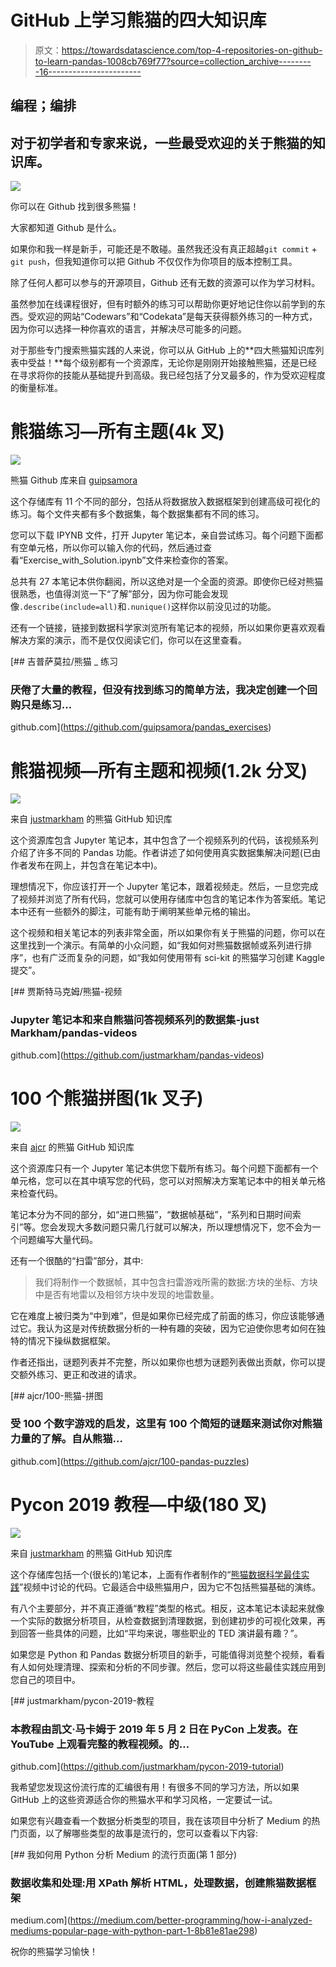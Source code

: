 # GitHub 上学习熊猫的四大知识库

> 原文：<https://towardsdatascience.com/top-4-repositories-on-github-to-learn-pandas-1008cb769f77?source=collection_archive---------16----------------------->

## 编程；编排

## 对于初学者和专家来说，一些最受欢迎的关于熊猫的知识库。

![](img/632044f75ef0a2b01101facc37504187.png)

你可以在 Github 找到很多熊猫！

大家都知道 Github 是什么。

如果你和我一样是新手，可能还是不敢碰。虽然我还没有真正超越`git commit` + `git push`，但我知道你可以把 Github 不仅仅作为你项目的版本控制工具。

除了任何人都可以参与的开源项目，Github 还有无数的资源可以作为学习材料。

虽然参加在线课程很好，但有时额外的练习可以帮助你更好地记住你以前学到的东西。受欢迎的网站“Codewars”和“Codekata”是每天获得额外练习的一种方式，因为你可以选择一种你喜欢的语言，并解决尽可能多的问题。

对于那些专门搜索熊猫实践的人来说，你可以从 GitHub 上的**四大熊猫知识库列表中受益！**每个级别都有一个资源库，无论你是刚刚开始接触熊猫，还是已经在寻求将你的技能从基础提升到高级。我已经包括了分叉最多的，作为受欢迎程度的衡量标准。

# 熊猫练习—所有主题(4k 叉)

![](img/873d4324514fec78692dae7314fae404.png)

熊猫 Github 库来自 [guipsamora](https://github.com/guipsamora/pandas_exercises)

这个存储库有 11 个不同的部分，包括从将数据放入数据框架到创建高级可视化的练习。每个文件夹都有多个数据集，每个数据集都有不同的练习。

您可以下载 IPYNB 文件，打开 Jupyter 笔记本，亲自尝试练习。每个问题下面都有空单元格，所以你可以输入你的代码，然后通过查看“Exercise_with_Solution.ipynb”文件来检查你的答案。

总共有 27 本笔记本供你翻阅，所以这绝对是一个全面的资源。即使你已经对熊猫很熟悉，也值得浏览一下“了解”部分，因为你可能会发现像`.describe(include=all)`和`.nunique()`这样你以前没见过的功能。

还有一个链接，链接到数据科学家浏览所有笔记本的视频，所以如果你更喜欢观看解决方案的演示，而不是仅仅阅读它们，你可以在这里查看。

[](https://github.com/guipsamora/pandas_exercises) [## 吉普萨莫拉/熊猫 _ 练习

### 厌倦了大量的教程，但没有找到练习的简单方法，我决定创建一个回购只是练习…

github.com](https://github.com/guipsamora/pandas_exercises) 

# 熊猫视频—所有主题和视频(1.2k 分叉)

![](img/f3f72eef2d31d275d2267d1d6cd776d1.png)

来自 [justmarkham](https://github.com/justmarkham/pandas-videos) 的熊猫 GitHub 知识库

这个资源库包含 Jupyter 笔记本，其中包含了一个视频系列的代码，该视频系列介绍了许多不同的 Pandas 功能。作者讲述了如何使用真实数据集解决问题(已由作者发布在网上，并包含在笔记本中)。

理想情况下，你应该打开一个 Jupyter 笔记本，跟着视频走。然后，一旦您完成了视频并浏览了所有代码，您就可以使用存储库中包含的笔记本作为答案纸。笔记本中还有一些额外的脚注，可能有助于阐明某些单元格的输出。

这个视频和相关笔记本的列表非常全面，所以如果你有关于熊猫的问题，你可以在这里找到一个演示。有简单的小众问题，如“我如何对熊猫数据帧或系列进行排序”，也有广泛而复杂的问题，如“我如何使用带有 sci-kit 的熊猫学习创建 Kaggle 提交”。

[](https://github.com/justmarkham/pandas-videos) [## 贾斯特马克姆/熊猫-视频

### Jupyter 笔记本和来自熊猫问答视频系列的数据集-just Markham/pandas-videos

github.com](https://github.com/justmarkham/pandas-videos) 

# 100 个熊猫拼图(1k 叉子)

![](img/df4aa776ab97ccd2a93ed4e86f90397f.png)

来自 [ajcr](https://github.com/ajcr/100-pandas-puzzles) 的熊猫 GitHub 知识库

这个资源库只有一个 Jupyter 笔记本供您下载所有练习。每个问题下面都有一个单元格，您可以在其中填写您的代码，您可以对照解决方案笔记本中的相关单元格来检查代码。

笔记本分为不同的部分，如“进口熊猫”，“数据帧基础”，“系列和日期时间索引”等。您会发现大多数问题只需几行就可以解决，所以理想情况下，您不会为一个问题编写大量代码。

还有一个很酷的“扫雷”部分，其中:

> 我们将制作一个数据帧，其中包含扫雷游戏所需的数据:方块的坐标、方块中是否有地雷以及相邻方块中发现的地雷数量。

它在难度上被归类为“中到难”，但是如果你已经完成了前面的练习，你应该能够通过它。我认为这是对传统数据分析的一种有趣的突破，因为它迫使你思考如何在独特的情况下操纵数据框架。

作者还指出，谜题列表并不完整，所以如果你也想为谜题列表做出贡献，你可以提交额外练习、更正和改进的请求。

[](https://github.com/ajcr/100-pandas-puzzles) [## ajcr/100-熊猫-拼图

### 受 100 个数字游戏的启发，这里有 100 个简短的谜题来测试你对熊猫力量的了解。自从熊猫…

github.com](https://github.com/ajcr/100-pandas-puzzles) 

# Pycon 2019 教程—中级(180 叉)

![](img/b1165b0b4ea86192e0254e8d9a0f3876.png)

来自 [justmarkham](https://github.com/justmarkham/pycon-2019-tutorial) 的熊猫 GitHub 知识库

这个存储库包括一个(很长的)笔记本，上面有作者制作的“[熊猫数据科学最佳实践](https://www.youtube.com/watch?v=dPwLlJkSHLo&list=PL5-da3qGB5ICCsgW1MxlZ0Hq8LL5U3u9y&index=36)”视频中讨论的代码。它最适合中级熊猫用户，因为它不包括熊猫基础的演练。

有八个主要部分，并不真正遵循“教程”类型的格式。相反，这本笔记本读起来就像一个实际的数据分析项目，从检查数据到清理数据，到创建初步的可视化效果，再到回答一些具体的问题，比如“平均来说，哪些职业的 TED 演讲最有趣？”。

如果您是 Python 和 Pandas 数据分析项目的新手，可能值得浏览整个视频，看看有人如何处理清理、探索和分析的不同步骤。然后，您可以将这些最佳实践应用到您自己的项目中。

[](https://github.com/justmarkham/pycon-2019-tutorial) [## justmarkham/pycon-2019-教程

### 本教程由凯文·马卡姆于 2019 年 5 月 2 日在 PyCon 上发表。在 YouTube 上观看完整的教程视频。的…

github.com](https://github.com/justmarkham/pycon-2019-tutorial) 

我希望您发现这份流行库的汇编很有用！有很多不同的学习方法，所以如果 GitHub 上的这些资源适合你的熊猫水平和学习风格，一定要试一试。

如果您有兴趣查看一个数据分析类型的项目，我在该项目中分析了 Medium 的热门页面，以了解哪些类型的故事是流行的，您可以查看以下内容:

[](https://medium.com/better-programming/how-i-analyzed-mediums-popular-page-with-python-part-1-8b81e81ae298) [## 我如何用 Python 分析 Medium 的流行页面(第 1 部分)

### 数据收集和处理:用 XPath 解析 HTML，处理数据，创建熊猫数据框架

medium.com](https://medium.com/better-programming/how-i-analyzed-mediums-popular-page-with-python-part-1-8b81e81ae298) 

祝你的熊猫学习愉快！